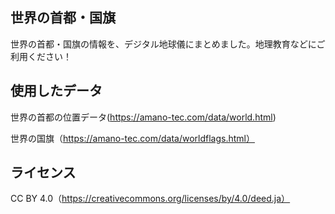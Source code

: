 ## 世界の首都・国旗

世界の首都・国旗の情報を、デジタル地球儀にまとめました。地理教育などにご利用ください！

## 使用したデータ

世界の首都の位置データ(https://amano-tec.com/data/world.html)

世界の国旗（https://amano-tec.com/data/worldflags.html）

## ライセンス

CC BY 4.0（https://creativecommons.org/licenses/by/4.0/deed.ja）
